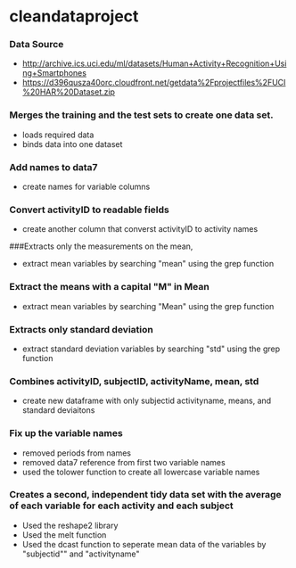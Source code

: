 cleandataproject
================

### Data Source

* http://archive.ics.uci.edu/ml/datasets/Human+Activity+Recognition+Using+Smartphones 
* https://d396qusza40orc.cloudfront.net/getdata%2Fprojectfiles%2FUCI%20HAR%20Dataset.zip 

### Merges the training and the test sets to create one data set.

* loads required data
* binds data into one dataset

### Add names to data7

* create names for variable columns

### Convert activityID to readable fields

* create another column that converst activityID to activity names

###Extracts only the measurements on the mean,

* extract mean variables by searching "mean" using the grep function

### Extract the means with a capital "M" in Mean

* extract mean variables by searching "Mean" using the grep function

### Extracts only standard deviation

* extract standard deviation variables by searching "std" using the grep function

### Combines activityID, subjectID, activityName, mean, std

* create new dataframe with only subjectid activityname, means, and standard deviaitons

### Fix up the variable names

* removed periods from names
* removed data7 reference from first two variable names
* used the tolower function to create all lowercase variable names


### Creates a second, independent tidy data set with the average of each variable for each activity and each subject

* Used the reshape2 library
* Used the melt function
* Used the dcast function to seperate mean data of the variables by "subjectid"" and "activityname"
